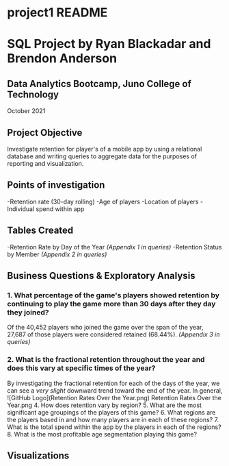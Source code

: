 # project1 README

# SQL Project by Ryan Blackadar and Brendon Anderson
## Data Analytics Bootcamp, Juno College of Technology
October 2021

## Project Objective
Investigate retention for player's of a mobile app by using a relational database and writing queries to aggregate data for the purposes of reporting and visualization.

## Points of investigation
-Retention rate (30-day rolling)
-Age of players
-Location of players
-Individual spend within app

## Tables Created
-Retention Rate by Day of the Year *(Appendix 1 in queries)*
-Retention Status by Member *(Appendix 2 in queries)*

## Business Questions & Exploratory Analysis
### 1. What percentage of the game's players showed retention by continuing to play the game more than 30 days after they day they joined?
Of the 40,452 players who joined the game over the span of the year, 27,687 of those players were considered retained (68.44%). *(Appendix 3 in queries)*

### 2. What is the fractional retention throughout the year and does this vary at specific times of the year?
By investigating the fractional retention for each of the days of the year, we can see a *very slight* downward trend toward the end of the year. In general, 
![GitHub Logo](Retention Rates Over the Year.png) Retention Rates Over the Year.png
4. How does retention vary by region?
5. What are the most significant age groupings of the players of this game?
6. What regions are the players based in and how many players are in each of these regions?
7. What is the total spend within the app by the players in each of the regions?
8. What is the most profitable age segmentation playing this game?

## Visualizations
